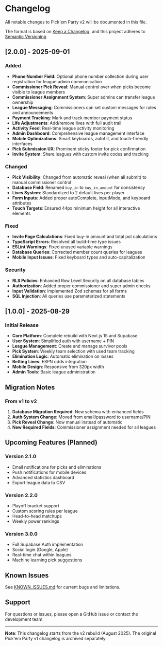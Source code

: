 # Changelog

All notable changes to Pick'em Party v2 will be documented in this file.

The format is based on [Keep a Changelog](https://keepachangelog.com/en/1.0.0/),
and this project adheres to [Semantic Versioning](https://semver.org/spec/v2.0.0.html).

## [2.0.0] - 2025-09-01

### Added
- **Phone Number Field**: Optional phone number collection during user registration for league admin communication
- **Commissioner Pick Reveal**: Manual control over when picks become visible to league members
- **Commissioner Assignment System**: Super admins can transfer league ownership
- **League Messaging**: Commissioners can set custom messages for rules and announcements
- **Payment Tracking**: Mark and track member payment status
- **Life Adjustments**: Add/remove lives with full audit trail
- **Activity Feed**: Real-time league activity monitoring
- **Admin Dashboard**: Comprehensive league management interface
- **Mobile Optimizations**: Smart keyboards, autofill, and touch-friendly interfaces
- **Pick Submission UX**: Prominent sticky footer for pick confirmation
- **Invite System**: Share leagues with custom invite codes and tracking

### Changed
- **Pick Visibility**: Changed from automatic reveal (when all submit) to manual commissioner control
- **Database Field**: Renamed `buy_in` to `buy_in_amount` for consistency
- **Lives System**: Standardized to 2 default lives per player
- **Form Inputs**: Added proper autoComplete, inputMode, and keyboard attributes
- **Touch Targets**: Ensured 44px minimum height for all interactive elements

### Fixed
- **Invite Page Calculations**: Fixed buy-in amount and total pot calculations
- **TypeScript Errors**: Resolved all build-time type issues
- **ESLint Warnings**: Fixed unused variable warnings
- **Database Queries**: Corrected member count queries for leagues
- **Mobile Input Issues**: Fixed keyboard types and auto-capitalization

### Security
- **RLS Policies**: Enhanced Row Level Security on all database tables
- **Authorization**: Added proper commissioner and super admin checks
- **Input Validation**: Implemented Zod schemas for all forms
- **SQL Injection**: All queries use parameterized statements

## [1.0.0] - 2025-08-29

### Initial Release
- **Core Platform**: Complete rebuild with Next.js 15 and Supabase
- **User System**: Simplified auth with username + PIN
- **League Management**: Create and manage survivor pools
- **Pick System**: Weekly team selection with used team tracking
- **Elimination Logic**: Automatic elimination on losses
- **Betting Lines**: ESPN odds integration
- **Mobile Design**: Responsive from 320px width
- **Admin Tools**: Basic league administration

## Migration Notes

### From v1 to v2
1. **Database Migration Required**: New schema with enhanced fields
2. **Auth System Change**: Moved from email/password to username/PIN
3. **Pick Reveal Change**: Now manual instead of automatic
4. **New Required Fields**: Commissioner assignment needed for all leagues

## Upcoming Features (Planned)

### Version 2.1.0
- Email notifications for picks and eliminations
- Push notifications for mobile devices
- Advanced statistics dashboard
- Export league data to CSV

### Version 2.2.0
- Playoff bracket support
- Custom scoring rules per league
- Head-to-head matchups
- Weekly power rankings

### Version 3.0.0
- Full Supabase Auth implementation
- Social login (Google, Apple)
- Real-time chat within leagues
- Machine learning pick suggestions

## Known Issues

See [KNOWN_ISSUES.md](./KNOWN_ISSUES.md) for current bugs and limitations.

## Support

For questions or issues, please open a GitHub issue or contact the development team.

---

**Note**: This changelog starts from the v2 rebuild (August 2025). The original Pick'em Party v1 changelog is archived separately.
